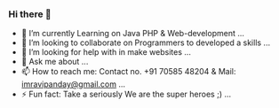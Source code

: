 ### Hi there 👋

- 🔭 I’m currently Learning on Java PHP & Web-development ...
- 👯 I’m looking to collaborate on Programmers to developed a skills ...
- 🤔 I’m looking for help with in make websites ...
- 💬 Ask me about ...
- 📫 How to reach me: Contact no. +91 70585 48204 & Mail: imravipanday@gmail.com ...
- ⚡ Fun fact: Take a seriously We are the super heroes ;) ...
